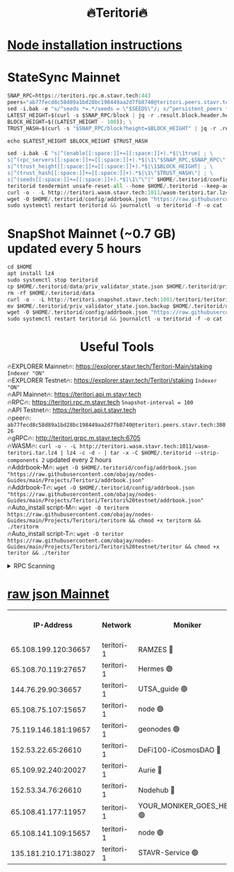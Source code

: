 <h1 align="center"> 🔥Teritori🔥</h1>


[Node installation instructions](https://github.com/obajay/nodes-Guides/tree/main/Projects/Teritori)
=

# StateSync Mainnet
```python
SNAP_RPC=https://teritori.rpc.m.stavr.tech:443
peers="ab77fecd8c58d89a1bd28bc198449aa2d7fb8740@teritori.peers.stavr.tech:38026"
sed -i.bak -e "s/^seeds *=.*/seeds = \"$SEEDS\"/; s/^persistent_peers *=.*/persistent_peers = \"$PEERS\"/" $HOME/.teritorid/config/config.toml
LATEST_HEIGHT=$(curl -s $SNAP_RPC/block | jq -r .result.block.header.height); \
BLOCK_HEIGHT=$((LATEST_HEIGHT - 100)); \
TRUST_HASH=$(curl -s "$SNAP_RPC/block?height=$BLOCK_HEIGHT" | jq -r .result.block_id.hash)

echo $LATEST_HEIGHT $BLOCK_HEIGHT $TRUST_HASH

sed -i.bak -E "s|^(enable[[:space:]]+=[[:space:]]+).*$|\1true| ; \
s|^(rpc_servers[[:space:]]+=[[:space:]]+).*$|\1\"$SNAP_RPC,$SNAP_RPC\"| ; \
s|^(trust_height[[:space:]]+=[[:space:]]+).*$|\1$BLOCK_HEIGHT| ; \
s|^(trust_hash[[:space:]]+=[[:space:]]+).*$|\1\"$TRUST_HASH\"| ; \
s|^(seeds[[:space:]]+=[[:space:]]+).*$|\1\"\"|" $HOME/.teritorid/config/config.toml
teritorid tendermint unsafe-reset-all --home $HOME/.teritorid --keep-addr-book
curl -o - -L http://teritori.wasm.stavr.tech:1011/wasm-teritori.tar.lz4 | lz4 -c -d - | tar -x -C $HOME/.teritorid --strip-components 2
wget -O $HOME/.teritorid/config/addrbook.json "https://raw.githubusercontent.com/obajay/nodes-Guides/main/Projects/Teritori/addrbook.json"
sudo systemctl restart teritorid && journalctl -u teritorid -f -o cat
```

# SnapShot Mainnet (~0.7 GB) updated every 5 hours
```python
cd $HOME
apt install lz4
sudo systemctl stop teritorid
cp $HOME/.teritorid/data/priv_validator_state.json $HOME/.teritorid/priv_validator_state.json.backup
rm -rf $HOME/.teritorid/data
curl -o - -L http://teritori.snapshot.stavr.tech:1001/teritori/teritori-snap.tar.lz4 | lz4 -c -d - | tar -x -C $HOME/.teritorid --strip-components 2
mv $HOME/.teritorid/priv_validator_state.json.backup $HOME/.teritorid/data/priv_validator_state.json
wget -O $HOME/.teritorid/config/addrbook.json "https://raw.githubusercontent.com/obajay/nodes-Guides/main/Projects/Teritori/addrbook.json"
sudo systemctl restart teritorid && journalctl -u teritorid -f -o cat
```
 <h1 align="center"> Useful Tools</h1>

🔥EXPLORER Mainnet🔥:      https://explorer.stavr.tech/Teritori-Main/staking      `Indexer "ON"` \
🔥EXPLORER Testnet🔥:        https://explorer.stavr.tech/Teritori/staking            `Indexer "ON"` \
🔥API Mainnet🔥:                   https://teritori.api.m.stavr.tech \
🔥RPC🔥:                                   https://teritori.rpc.m.stavr.tech                         `Snapshot-interval = 100` \
🔥API Testnet🔥:                     https://teritori.api.t.stavr.tech \
🔥peer🔥:                     `ab77fecd8c58d89a1bd28bc198449aa2d7fb8740@teritori.peers.stavr.tech:38026` \
🔥gRPC🔥:                                http://teritori.grpc.m.stavr.tech:6705 \
🔥WASM🔥: ```curl -o - -L http://teritori.wasm.stavr.tech:1011/wasm-teritori.tar.lz4 | lz4 -c -d - | tar -x -C $HOME/.teritorid --strip-components 2``` updated every 2 hours \
🔥Addrbook-M🔥:    ```wget -O $HOME/.teritorid/config/addrbook.json "https://raw.githubusercontent.com/obajay/nodes-Guides/main/Projects/Teritori/addrbook.json"``` \
🔥Addrbook-T🔥:    ```wget -O $HOME/.teritorid/config/addrbook.json "https://raw.githubusercontent.com/obajay/nodes-Guides/main/Projects/Teritori/Teritori%20testnet/addrbook.json"``` \
🔥Auto_install script-M🔥: ```wget -O teritorm https://raw.githubusercontent.com/obajay/nodes-Guides/main/Projects/Teritori/teritorm && chmod +x teritorm && ./teritorm``` \
🔥Auto_install script-T🔥: ```wget -O teritor https://raw.githubusercontent.com/obajay/nodes-Guides/main/Projects/Teritori/Teritori%20testnet/teritor && chmod +x teritor && ./teritor```

<details>
<summary>RPC Scanning</summary>

<h2 align="center"> We scan nodes in real time every 4 hours. And we provide the final result of RPC endpoints.
We cannot influence the operation of these nodes in any way. </h2>


```python
If Voting Power is higher than 0 --> then the Node is a validator of the network and may be subject to attack and be a potential threat to the chain.
```
```python
We marked such validators with a red symbol
```

</details>

[raw json Mainnet](https://rpc-check.teritorim.stavr.tech/teritorim/rpc-teritorim-result.json)
=



<table><tr><th>IP-Address</th><th>Network</th><th>Moniker</th><th>Latest Block Height</th><th>Earliest Block Height</th><th>Catching Up</th><th>Tx Index</th><th>Voting Power</th><th>Scan Time</th></tr><tr><td>65.108.199.120:36657</td><td>teritori-1</td><td>RAMZES 🔴</td><td>7727130</td><td>5996001</td><td>False</td><td>on</td><td>786740</td><td>2024-03-05T10:22:14.368449306UTC</td></tr><tr><td>65.108.70.119:27657</td><td>teritori-1</td><td>Hermes 🟢</td><td>7727138</td><td>7203180</td><td>False</td><td>on</td><td>0</td><td>2024-03-05T10:22:58.888909240UTC</td></tr><tr><td>144.76.29.90:36657</td><td>teritori-1</td><td>UTSA_guide 🟢</td><td>7727136</td><td>7208001</td><td>False</td><td>on</td><td>0</td><td>2024-03-05T10:22:49.718203752UTC</td></tr><tr><td>65.108.75.107:15657</td><td>teritori-1</td><td>node 🟢</td><td>7727140</td><td>7358868</td><td>False</td><td>on</td><td>0</td><td>2024-03-05T10:23:15.893243744UTC</td></tr><tr><td>75.119.146.181:19657</td><td>teritori-1</td><td>geonodes 🟢</td><td>7727137</td><td>7477201</td><td>False</td><td>on</td><td>0</td><td>2024-03-05T10:22:56.261550395UTC</td></tr><tr><td>152.53.22.65:26610</td><td>teritori-1</td><td>DeFi100-iCosmosDAO 🔴</td><td>7727141</td><td>7536429</td><td>False</td><td>on</td><td>1476550</td><td>2024-03-05T10:23:20.180035149UTC</td></tr><tr><td>65.109.92.240:20027</td><td>teritori-1</td><td>Aurie 🔴</td><td>7727139</td><td>7568001</td><td>False</td><td>on</td><td>119310</td><td>2024-03-05T10:23:05.369639920UTC</td></tr><tr><td>152.53.34.76:26610</td><td>teritori-1</td><td>Nodehub 🔴</td><td>7727141</td><td>7580883</td><td>False</td><td>on</td><td>65383</td><td>2024-03-05T10:23:20.450561750UTC</td></tr><tr><td>65.108.41.177:11957</td><td>teritori-1</td><td>YOUR_MONIKER_GOES_HERE 🟢</td><td>7727130</td><td>7665829</td><td>False</td><td>on</td><td>0</td><td>2024-03-05T10:22:16.757124047UTC</td></tr><tr><td>65.108.141.109:15657</td><td>teritori-1</td><td>node 🟢</td><td>7727138</td><td>7714496</td><td>False</td><td>on</td><td>0</td><td>2024-03-05T10:22:58.593119935UTC</td></tr><tr><td>135.181.210.171:38027</td><td>teritori-1</td><td>STAVR-Service 🟢</td><td>7727127</td><td>7725001</td><td>False</td><td>on</td><td>0</td><td>2024-03-05T10:21:59.480010079UTC</td></tr></table>
